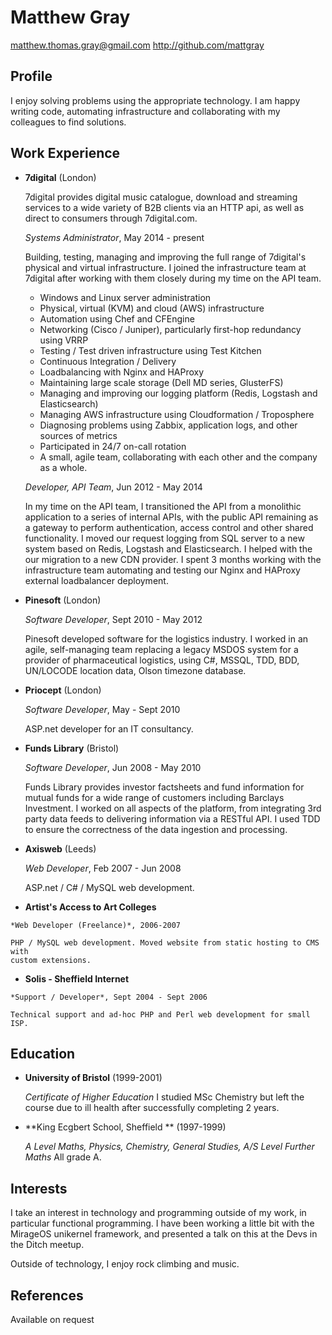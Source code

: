 Matthew Gray
============

<matthew.thomas.gray@gmail.com>
<http://github.com/mattgray>

Profile
-------

I enjoy solving problems using the appropriate technology. I am happy writing
code, automating infrastructure and collaborating with my colleagues to find
solutions.

Work Experience
---------------

*   **7digital** (London)

    7digital provides digital music catalogue, download and streaming services
    to a wide variety of B2B clients via an HTTP api, as well as direct to
    consumers through 7digital.com.
    
    *Systems Administrator*, May 2014 - present
    
    Building, testing, managing and improving the full range of 7digital's
    physical and virtual infrastructure. I joined the infrastructure team at
    7digital after working with them closely during my time on the API team.

    - Windows and Linux server administration
    - Physical, virtual (KVM) and cloud (AWS) infrastructure
    - Automation using Chef and CFEngine
    - Networking (Cisco / Juniper), particularly first-hop redundancy using VRRP
    - Testing / Test driven infrastructure using Test Kitchen
    - Continuous Integration / Delivery
    - Loadbalancing with Nginx and HAProxy
    - Maintaining large scale storage (Dell MD series, GlusterFS)
    - Managing and improving our logging platform (Redis, Logstash and
      Elasticsearch)
    - Managing AWS infrastructure using Cloudformation / Troposphere
    - Diagnosing problems using Zabbix, application logs, and other sources of metrics
    - Participated in 24/7 on-call rotation
    - A small, agile team, collaborating with each other and the company
      as a whole.

    *Developer, API Team*, Jun 2012 - May 2014
    
    In my time on the API team, I transitioned the API from a monolithic
    application to a series of internal APIs, with the public API remaining as a
    gateway to perform authentication, access control and other shared
    functionality. I moved our request logging from SQL server to a new system
    based on Redis, Logstash and Elasticsearch. I helped with the our migration
    to a new CDN provider. I spent 3 months working with the infrastructure team
    automating and testing our Nginx and HAProxy external loadbalancer
    deployment.

*   **Pinesoft** (London)

    *Software Developer*, Sept 2010 - May 2012

    Pinesoft developed software for the logistics industry. I worked in an
    agile, self-managing team replacing a legacy MSDOS system for a provider of
    pharmaceutical logistics, using C#, MSSQL, TDD, BDD, UN/LOCODE location
    data, Olson timezone database.

*   **Priocept** (London)

    *Software Developer*, May - Sept 2010

    ASP.net developer for an IT consultancy.

*   **Funds Library** (Bristol)

    *Software Developer*, Jun 2008 - May 2010

    Funds Library provides investor factsheets and fund information for mutual
    funds for a wide range of customers including Barclays Investment. I worked
    on all aspects of the platform, from integrating 3rd party data feeds to
    delivering information via a RESTful API. I used TDD to ensure the
    correctness of the data ingestion and processing.

*   **Axisweb** (Leeds)

    *Web Developer*, Feb 2007 - Jun 2008

    ASP.net / C# / MySQL web development.

*    **Artist's Access to Art Colleges**

    *Web Developer (Freelance)*, 2006-2007

    PHP / MySQL web development. Moved website from static hosting to CMS with
    custom extensions.

*    **Solis - Sheffield Internet**

    *Support / Developer*, Sept 2004 - Sept 2006

    Technical support and ad-hoc PHP and Perl web development for small ISP.

Education
---------

*   **University of Bristol** (1999-2001)

    *Certificate of Higher Education* I studied MSc Chemistry but left the
    course due to ill health after successfully completing 2 years.

*   **King Ecgbert School, Sheffield ** (1997-1999)

    *A Level Maths, Physics, Chemistry, General Studies, A/S Level Further
    Maths* All grade A.

Interests
---------

I take an interest in technology and programming outside of my work, in
particular functional programming. I have been working a little bit with the
MirageOS unikernel framework, and presented a talk on this at the Devs in the
Ditch meetup.

Outside of technology, I enjoy rock climbing and music.

References
----------

Available on request

